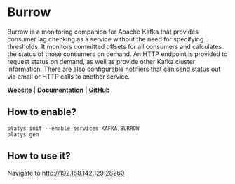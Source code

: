 # Burrow

Burrow is a monitoring companion for Apache Kafka that provides consumer lag checking as a service without the need for specifying thresholds. It monitors committed offsets for all consumers and calculates the status of those consumers on demand. An HTTP endpoint is provided to request status on demand, as well as provide other Kafka cluster information. There are also configurable notifiers that can send status out via email or HTTP calls to another service.

**[Website](https://github.com/linkedin/Burrow)** | **[Documentation](https://github.com/linkedin/Burrow)** | **[GitHub](https://github.com/linkedin/Burrow)**

## How to enable?

```
platys init --enable-services KAFKA,BURROW
platys gen
```

## How to use it?

Navigate to <http://192.168.142.129:28260>